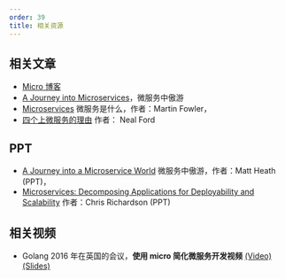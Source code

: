 ```yaml
---
order: 39
title: 相关资源
---
```


## 相关文章

- [Micro 博客](https://micro.mu/blog)
- [A Journey into Microservices](https://sudo.hailoapp.com/services/2015/03/09/journey-into-a-microservice-world-part-1/)，微服务中傲游
- [Microservices](http://martinfowler.com/articles/microservices.html) 微服务是什么，作者：Martin Fowler，
- [四个上微服务的理由](http://radar.oreilly.com/2015/04/4-reasons-why-microservices-resonate.html) 作者： Neal Ford

## PPT

- [A Journey into a Microservice World](https://speakerdeck.com/mattheath/a-journey-into-a-microservice-world) 微服务中傲游，作者：Matt Heath (PPT)，
- [Microservices: Decomposing Applications for Deployability and Scalability](http://www.slideshare.net/chris.e.richardson/microservices-decomposing-applications-for-deployability-and-scalability-jax) 作者：Chris Richardson (PPT)

## 相关视频

- Golang 2016 年在英国的会议，**使用 micro 简化微服务开发视频** [(Video)](https://www.youtube.com/watch?v=xspaDovwk34) [(Slides)](https://speakerdeck.com/asim/simplifying-microservices-with-micro)

